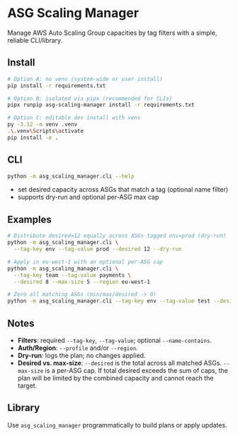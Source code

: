 # ASG Scaling Manager

Manage AWS Auto Scaling Group capacities by tag filters with a simple, reliable CLI/library.

## Install

```bash
# Option A: no venv (system-wide or user install)
pip install -r requirements.txt

# Option B: isolated via pipx (recommended for CLIs)
pipx runpip asg-scaling-manager install -r requirements.txt

# Option C: editable dev install with venv
py -3.12 -m venv .venv
.\.venv\Scripts\activate
pip install -e .
```

## CLI

```bash
python -m asg_scaling_manager.cli --help
```

- set desired capacity across ASGs that match a tag (optional name filter)
- supports dry-run and optional per-ASG max cap

## Examples

```bash
# Distribute desired=12 equally across ASGs tagged env=prod (dry-run)
python -m asg_scaling_manager.cli \
  --tag-key env --tag-value prod --desired 12 --dry-run

# Apply in eu-west-1 with an optional per-ASG cap
python -m asg_scaling_manager.cli \
  --tag-key team --tag-value payments \
  --desired 8 --max-size 5 --region eu-west-1

# Zero all matching ASGs (min/max/desired -> 0)
python -m asg_scaling_manager.cli --tag-key env --tag-value test --desired 0
```

## Notes
- **Filters**: required `--tag-key`, `--tag-value`; optional `--name-contains`.
- **Auth/Region**: `--profile` and/or `--region`.
- **Dry-run**: logs the plan; no changes applied.
 - **Desired vs. max-size**: `--desired` is the total across all matched ASGs.
   `--max-size` is a per-ASG cap. If total desired exceeds the sum of caps, the
   plan will be limited by the combined capacity and cannot reach the target.

## Library
Use `asg_scaling_manager` programmatically to build plans or apply updates.
